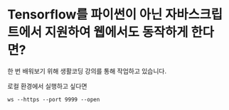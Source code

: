 # Tensorflow를 파이썬이 아닌 자바스크립트에서 지원하여 웹에서도 동작하게 한다면?

한 번 배워보기 위해 생활코딩 강의를 통해 작업하고 있습니다.

로컬 환경에서 실행하고 싶다면
```
ws --https --port 9999 --open
```